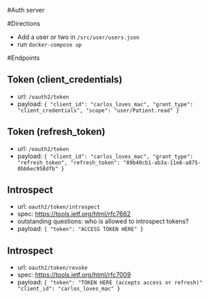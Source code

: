 #Auth server

#Directions
- Add a user or two in `/src/user/users.json`
- run `docker-compose up`

#Endpoints
## Token (client_credentials)
- url: `/oauth2/token`
- payload: 
`{
	"client_id": "carlos_loves_mac",
	"grant_type": "client_credentials",
	"scope": "user/Patient.read"
 }`

## Token (refresh_token)
- url: `/oauth2/token`
- payload:
`{
 	"client_id": "carlos_loves_mac",
 	"grant_type": "refresh_token",
 	"refresh_token": "89b40cb1-ab3a-11e6-a875-0bb6ec958dfb"
 }`


## Introspect
- url: `oauth2/token/introspect`
- spec: https://tools.ietf.org/html/rfc7662
- outstanding questions: who is allowed to introspect tokens?
- payload:
`
{
	"token": "ACCESS TOKEN HERE"
}
`

## Introspect
- url: `oauth2/token/revoke`
- spec: https://tools.ietf.org/html/rfc7009
- payload:
`{
	"token": "TOKEN HERE (accepts access or refresh)"
	"client_id": "carlos_loves_mac"
}
`

